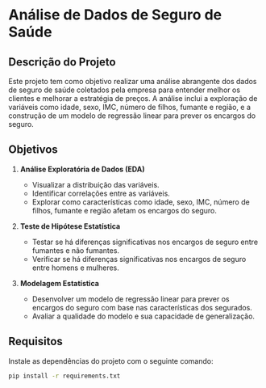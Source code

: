 # Análise de Dados de Seguro de Saúde

## Descrição do Projeto

Este projeto tem como objetivo realizar uma análise abrangente dos dados de seguro de saúde coletados pela empresa para entender melhor os clientes e melhorar a estratégia de preços. A análise inclui a exploração de variáveis como idade, sexo, IMC, número de filhos, fumante e região, e a construção de um modelo de regressão linear para prever os encargos do seguro.

## Objetivos

1. **Análise Exploratória de Dados (EDA)**
   - Visualizar a distribuição das variáveis.
   - Identificar correlações entre as variáveis.
   - Explorar como características como idade, sexo, IMC, número de filhos, fumante e região afetam os encargos do seguro.

2. **Teste de Hipótese Estatística**
   - Testar se há diferenças significativas nos encargos de seguro entre fumantes e não fumantes.
   - Verificar se há diferenças significativas nos encargos de seguro entre homens e mulheres.

3. **Modelagem Estatística**
   - Desenvolver um modelo de regressão linear para prever os encargos do seguro com base nas características dos segurados.
   - Avaliar a qualidade do modelo e sua capacidade de generalização.

## Requisitos

Instale as dependências do projeto com o seguinte comando:

```bash
pip install -r requirements.txt
